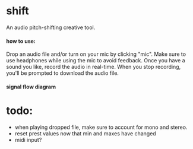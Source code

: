 # shift

An audio pitch-shifting creative tool. 

#### how to use:
Drop an audio file and/or turn on your mic by clicking "mic". Make sure to use headphones while using the mic to avoid feedback. Once you have a sound you like, record the audio in real-time. When you stop  recording, you'll be prompted to download the audio file.

#### signal flow diagram



# todo: 
- when playing dropped file, make sure to account for mono and stereo. 
- reset prest values now that min and maxes have changed
- midi input?
